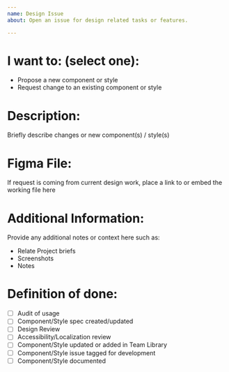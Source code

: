 ```yaml
---
name: Design Issue
about: Open an issue for design related tasks or features.

---
```


# I want to: (select one):

- Propose a new component or style
- Request change to an existing component or style

# Description:

Briefly describe changes or new component(s) / style(s)

# Figma File:

If request is coming from current design work, place a link to or embed the working file here

# Additional Information:

Provide any additional notes or context here such as:
- Relate Project briefs
- Screenshots
- Notes

# Definition of done:

- [ ] Audit of usage
- [ ] Component/Style spec created/updated
- [ ] Design Review
- [ ] Accessibility/Localization review
- [ ] Component/Style updated or added in Team Library
- [ ] Component/Style issue tagged for development
- [ ] Component/Style documented
